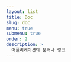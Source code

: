 ```yaml
---
layout: list
title: Doc
slug: doc
menu: true
submenu: true
order: 2
description: >
  어플리케이션의 문서나 링크
---
```

